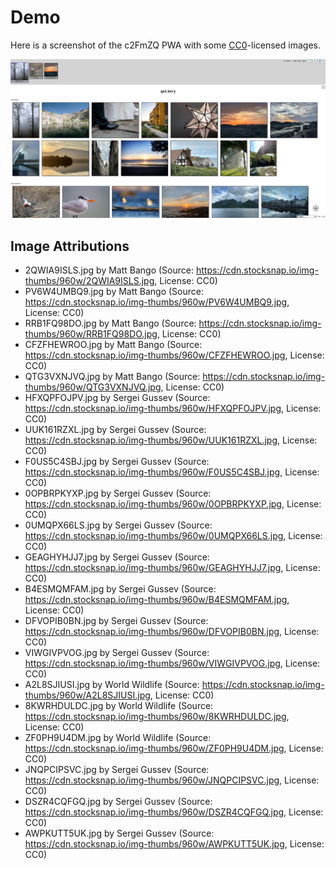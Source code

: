 # Demo

Here is a screenshot of the c2FmZQ PWA with some [CC0](https://creativecommons.org/public-domain/cc0/)-licensed images.

![c2FmZQ Demo Screenshot](screenshot.png)

## Image Attributions

- 2QWIA9ISLS.jpg by Matt Bango (Source: https://cdn.stocksnap.io/img-thumbs/960w/2QWIA9ISLS.jpg, License: CC0)
- PV6W4UMBQ9.jpg by Matt Bango (Source: https://cdn.stocksnap.io/img-thumbs/960w/PV6W4UMBQ9.jpg, License: CC0)
- RRB1FQ98DO.jpg by Matt Bango (Source: https://cdn.stocksnap.io/img-thumbs/960w/RRB1FQ98DO.jpg, License: CC0)
- CFZFHEWROO.jpg by Matt Bango (Source: https://cdn.stocksnap.io/img-thumbs/960w/CFZFHEWROO.jpg, License: CC0)
- QTG3VXNJVQ.jpg by Matt Bango (Source: https://cdn.stocksnap.io/img-thumbs/960w/QTG3VXNJVQ.jpg, License: CC0)
- HFXQPFOJPV.jpg by Sergei Gussev (Source: https://cdn.stocksnap.io/img-thumbs/960w/HFXQPFOJPV.jpg, License: CC0)
- UUK161RZXL.jpg by Sergei Gussev (Source: https://cdn.stocksnap.io/img-thumbs/960w/UUK161RZXL.jpg, License: CC0)
- F0US5C4SBJ.jpg by Sergei Gussev (Source: https://cdn.stocksnap.io/img-thumbs/960w/F0US5C4SBJ.jpg, License: CC0)
- 0OPBRPKYXP.jpg by Sergei Gussev (Source: https://cdn.stocksnap.io/img-thumbs/960w/0OPBRPKYXP.jpg, License: CC0)
- 0UMQPX66LS.jpg by Sergei Gussev (Source: https://cdn.stocksnap.io/img-thumbs/960w/0UMQPX66LS.jpg, License: CC0)
- GEAGHYHJJ7.jpg by Sergei Gussev (Source: https://cdn.stocksnap.io/img-thumbs/960w/GEAGHYHJJ7.jpg, License: CC0)
- B4ESMQMFAM.jpg by Sergei Gussev (Source: https://cdn.stocksnap.io/img-thumbs/960w/B4ESMQMFAM.jpg, License: CC0)
- DFVOPIB0BN.jpg by Sergei Gussev (Source: https://cdn.stocksnap.io/img-thumbs/960w/DFVOPIB0BN.jpg, License: CC0)
- VIWGIVPVOG.jpg by Sergei Gussev (Source: https://cdn.stocksnap.io/img-thumbs/960w/VIWGIVPVOG.jpg, License: CC0)
- A2L8SJIUSI.jpg by World Wildlife (Source: https://cdn.stocksnap.io/img-thumbs/960w/A2L8SJIUSI.jpg, License: CC0)
- 8KWRHDULDC.jpg by World Wildlife (Source: https://cdn.stocksnap.io/img-thumbs/960w/8KWRHDULDC.jpg, License: CC0)
- ZF0PH9U4DM.jpg by World Wildlife (Source: https://cdn.stocksnap.io/img-thumbs/960w/ZF0PH9U4DM.jpg, License: CC0)
- JNQPCIPSVC.jpg by Sergei Gussev (Source: https://cdn.stocksnap.io/img-thumbs/960w/JNQPCIPSVC.jpg, License: CC0)
- DSZR4CQFGQ.jpg by Sergei Gussev (Source: https://cdn.stocksnap.io/img-thumbs/960w/DSZR4CQFGQ.jpg, License: CC0)
- AWPKUTT5UK.jpg by Sergei Gussev (Source: https://cdn.stocksnap.io/img-thumbs/960w/AWPKUTT5UK.jpg, License: CC0)
